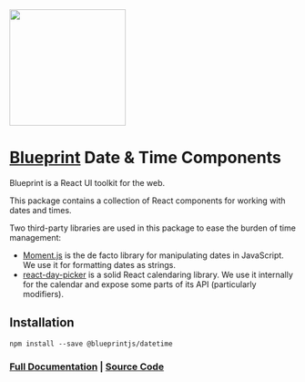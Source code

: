 <img height="204" src="https://cloud.githubusercontent.com/assets/464822/20228152/d3f36dc2-a804-11e6-80ff-51ada2d13ea7.png">

# [Blueprint](http://blueprintjs.com/) Date & Time Components

Blueprint is a React UI toolkit for the web.

This package contains a collection of React components for working with dates and times.

Two third-party libraries are used in this package to ease the burden of time management:

- [Moment.js](http://momentjs.com/) is the de facto library for manipulating dates in JavaScript.
  We use it for formatting dates as strings.
- [react-day-picker](http://react-day-picker.js.org/) is a solid React calendaring library.
  We use it internally for the calendar and expose some parts of its API (particularly modifiers).

## Installation

```
npm install --save @blueprintjs/datetime
```

### [Full Documentation](http://blueprintjs.com/docs) | [Source Code](https://github.com/palantir/blueprint)
